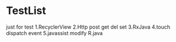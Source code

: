 # TestList
just for test
1.RecyclerView
2.Http post get del set
3.RxJava
4.touch dispatch event
5.javassist modify R.java
